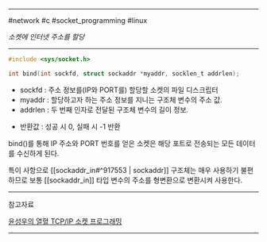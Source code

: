 
---

#network #c #socket_programming #linux

*소켓에 인터넷 주소를 할당*

---

```c
#include <sys/socket.h>

int bind(int sockfd, struct sockaddr *myaddr, socklen_t addrlen);
```

- sockfd : 주소 정보를(IP와 PORT를) 할당할 소켓의 파일 디스크립터
- myaddr : 할당하고자 하는 주소 정보를 지니는 구조체 변수의 주소 값.
- addrlen : 두 번째 인자로 전달된 구조체 변수의 길이 정보.
+ 반환값 : 성공 시 0, 실패 시 -1 반환

bind()를 통해 IP 주소와 PORT 번호를 얻은 소켓은 해당 포트로 전송되는 모든 데이터를 수신하게 된다.

특이 사항으로 [[sockaddr_in#^917553 | sockaddr]] 구조체는 매우 사용하기 불편하므로 보통 [[sockaddr_in]] 타입 변수의 주소를 형변환으로 변환시켜 사용한다.

---

참고자료

[윤성우의 열혈 TCP/IP 소켓 프로그래밍](https://product.kyobobook.co.kr/detail/S000001589146)

---